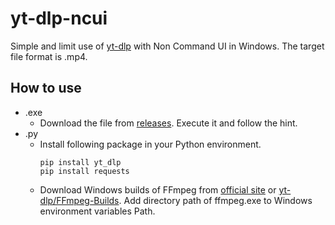 # yt-dlp-ncui
Simple and limit use of [yt-dlp](https://github.com/yt-dlp/yt-dlp) with Non Command UI in Windows.
The target file format is .mp4.
## How to use
- .exe
  - Download the file from [releases](https://github.com/Lustarr/yt-dlp-ncui/releases). Execute it and follow the hint.
- .py
  - Install following package in your Python environment.
    ```
    pip install yt_dlp
    pip install requests
    ```
  - Download Windows builds of FFmpeg from [official site](https://www.ffmpeg.org/) or [yt-dlp/FFmpeg-Builds](https://github.com/yt-dlp/FFmpeg-Builds).
    Add directory path of ffmpeg.exe to Windows environment variables Path.
